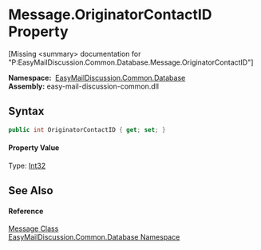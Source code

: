 Message.OriginatorContactID Property
====================================

[Missing &lt;summary> documentation for "P:EasyMailDiscussion.Common.Database.Message.OriginatorContactID"]


  **Namespace:**  [EasyMailDiscussion.Common.Database][1]  
  **Assembly:** easy-mail-discussion-common.dll

Syntax
------

```csharp
public int OriginatorContactID { get; set; }
```

#### Property Value
Type: [Int32][2]

See Also
--------

#### Reference
[Message Class][3]  
[EasyMailDiscussion.Common.Database Namespace][1]  

[1]: ../README.md
[2]: https://docs.microsoft.com/dotnet/api/system.int32
[3]: README.md